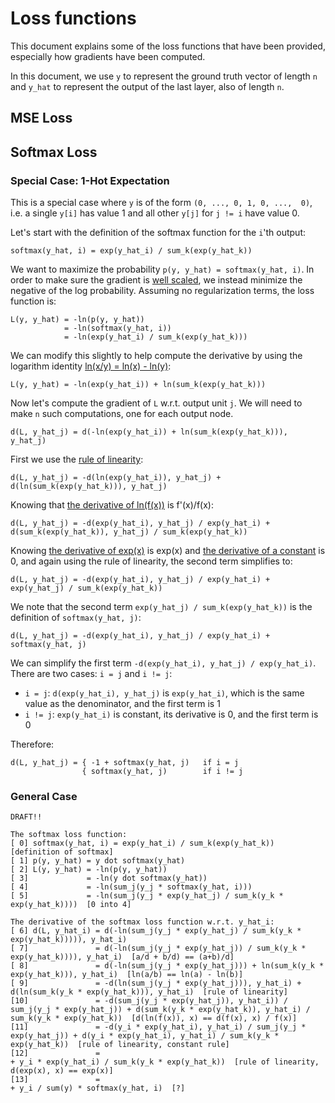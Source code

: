 # Loss functions

This document explains some of the loss functions that have been provided,
especially how gradients have been computed.

In this document, we use `y` to represent the ground truth vector of length `n`
and `y_hat` to represent the output of the last layer, also of length `n`.

## MSE Loss

## Softmax Loss

### Special Case: 1-Hot Expectation

This is a special case where `y` is of the form `(0, ..., 0, 1, 0, ...,  0)`, i.e.
a single `y[i]` has value 1 and all other `y[j]` for `j != i` have value 0.

Let's start with the definition of the softmax function for the `i`'th output:

```
softmax(y_hat, i) = exp(y_hat_i) / sum_k(exp(y_hat_k))
```

We want to maximize the probability `p(y, y_hat) = softmax(y_hat, i)`.
In order to make sure the gradient is [well scaled](https://stats.stackexchange.com/questions/174481/why-to-optimize-max-log-probability-instead-of-probability),
we instead minimize the negative of the log probability.
Assuming no regularization terms, the loss function is:

```
L(y, y_hat) = -ln(p(y, y_hat))
            = -ln(softmax(y_hat, i))
            = -ln(exp(y_hat_i) / sum_k(exp(y_hat_k)))
```

We can modify this slightly to help compute the derivative by using the logarithm identity [ln(x/y) = ln(x) - ln(y)](https://en.wikipedia.org/wiki/List_of_logarithmic_identities#Using_simpler_operations):

```
L(y, y_hat) = -ln(exp(y_hat_i)) + ln(sum_k(exp(y_hat_k)))
```

Now let's compute the gradient of `L` w.r.t. output unit `j`.  We will need to make `n` such computations,
one for each output node.

```
d(L, y_hat_j) = d(-ln(exp(y_hat_i)) + ln(sum_k(exp(y_hat_k))), y_hat_j)
```

First we use the [rule of linearity](https://en.wikipedia.org/wiki/Linearity_of_differentiation):

```
d(L, y_hat_j) = -d(ln(exp(y_hat_i)), y_hat_j) + d(ln(sum_k(exp(y_hat_k))), y_hat_j)
```

Knowing that [the derivative of ln(f(x))](https://en.wikipedia.org/wiki/Logarithm#Derivative_and_antiderivative) is f'(x)/f(x):

```
d(L, y_hat_j) = -d(exp(y_hat_i), y_hat_j) / exp(y_hat_i) + d(sum_k(exp(y_hat_k)), y_hat_j) / sum_k(exp(y_hat_k))
```

Knowing [the derivative of exp(x)](https://en.wikipedia.org/wiki/Derivative#Rules_for_basic_functions) is exp(x) and
[the derivative of a constant](https://en.wikipedia.org/wiki/Derivative#Rules_for_combined_functions) is 0,
and again using the rule of linearity, the second term simplifies to:

```
d(L, y_hat_j) = -d(exp(y_hat_i), y_hat_j) / exp(y_hat_i) + exp(y_hat_j) / sum_k(exp(y_hat_k))
```

We note that the second term `exp(y_hat_j) / sum_k(exp(y_hat_k))` is the definition of `softmax(y_hat, j)`:

```
d(L, y_hat_j) = -d(exp(y_hat_i), y_hat_j) / exp(y_hat_i) + softmax(y_hat, j)
```

We can simplify the first term `-d(exp(y_hat_i), y_hat_j) / exp(y_hat_i)`.  There are two cases: `i = j` and `i != j`:
- `i = j`: `d(exp(y_hat_i), y_hat_j)` is `exp(y_hat_i)`, which is the same value as the denominator, and the first term is 1
- `i != j`: `exp(y_hat_i)` is constant, its derivative is 0, and the first term is 0

Therefore:

```
d(L, y_hat_j) = { -1 + softmax(y_hat, j)   if i = j
                { softmax(y_hat, j)        if i != j
```

### General Case

```
DRAFT!!

The softmax loss function:
[ 0] softmax(y_hat, i) = exp(y_hat_i) / sum_k(exp(y_hat_k))  [definition of softmax]
[ 1] p(y, y_hat) = y dot softmax(y_hat)
[ 2] L(y, y_hat) = -ln(p(y, y_hat))
[ 3]             = -ln(y dot softmax(y_hat))
[ 4]             = -ln(sum_j(y_j * softmax(y_hat, i)))
[ 5]             = -ln(sum_j(y_j * exp(y_hat_j) / sum_k(y_k * exp(y_hat_k))))  [0 into 4]

The derivative of the softmax loss function w.r.t. y_hat_i:
[ 6] d(L, y_hat_i) = d(-ln(sum_j(y_j * exp(y_hat_j) / sum_k(y_k * exp(y_hat_k))))), y_hat_i)
[ 7]               = d(-ln(sum_j(y_j * exp(y_hat_j)) / sum_k(y_k * exp(y_hat_k)))), y_hat_i)  [a/d + b/d) == (a+b)/d]
[ 8]               = d(-ln(sum_j(y_j * exp(y_hat_j))) + ln(sum_k(y_k * exp(y_hat_k))), y_hat_i)  [ln(a/b) == ln(a) - ln(b)]
[ 9]               = -d(ln(sum_j(y_j * exp(y_hat_j))), y_hat_i) + d(ln(sum_k(y_k * exp(y_hat_k))), y_hat_i)  [rule of linearity]
[10]               = -d(sum_j(y_j * exp(y_hat_j)), y_hat_i)) / sum_j(y_j * exp(y_hat_j)) + d(sum_k(y_k * exp(y_hat_k)), y_hat_i) / sum_k(y_k * exp(y_hat_k))  [d(ln(f(x)), x) == d(f(x), x) / f(x)]
[11]               = -d(y_i * exp(y_hat_i), y_hat_i) / sum_j(y_j * exp(y_hat_j)) + d(y_i * exp(y_hat_i), y_hat_i) / sum_k(y_k * exp(y_hat_k))  [rule of linearity, constant rule]
[12]               =                                                             + y_i * exp(y_hat_i) / sum_k(y_k * exp(y_hat_k))  [rule of linearity, d(exp(x), x) == exp(x)]
[13]               =                                                             + y_i / sum(y) * softmax(y_hat, i)  [?]
```
